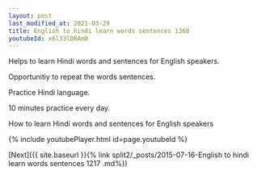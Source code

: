 ```yaml
---
layout: post
last_modified_at: 2021-03-29
title: English to hindi learn words sentences 1368 
youtubeId: x6l33lDRAm0
---
```

 
 
Helps to learn Hindi words and sentences for English speakers.

Opportunitiy to repeat the words sentences. 

Practice Hindi language. 
 
10 minutes practice every day. 
 
How to learn Hindi words and sentences for English speakers 
 
{% include youtubePlayer.html id=page.youtubeId %}
 
 
[Next]({{ site.baseurl }}{% link  split2/_posts/2015-07-16-English to hindi learn words sentences 1217 .md%})
 
